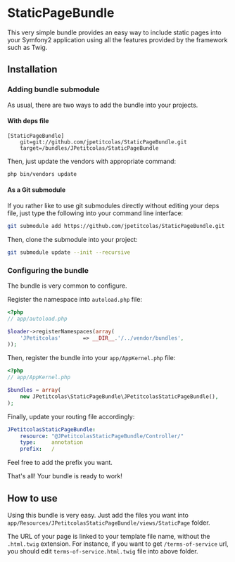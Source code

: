 # StaticPageBundle

This very simple bundle provides an easy way to include static pages into your Symfony2 application using all the features provided by the framework such as Twig.

## Installation

### Adding bundle submodule

As usual, there are two ways to add the bundle into your projects.

#### With deps file

```
[StaticPageBundle]
    git=git://github.com/jpetitcolas/StaticPageBundle.git
    target=/bundles/JPetitcolas/StaticPageBundle
```

Then, just update the vendors with appropriate command:

``` bash
php bin/vendors update
```

#### As a Git submodule

If you rather like to use git submodules directly without editing your deps file, just type the following into your command line interface:

``` bash
git submodule add https://github.com/jpetitcolas/StaticPageBundle.git
```

Then, clone the submodule into your project:

``` bash
git submodule update --init --recursive
```

### Configuring the bundle

The bundle is very common to configure.

Register the namespace into `autoload.php` file:

``` php
<?php
// app/autoload.php

$loader->registerNamespaces(array(
    'JPetitcolas'       => __DIR__.'/../vendor/bundles',
));
```

Then, register the bundle into your `app/AppKernel.php` file:

``` php
<?php
// app/AppKernel.php

$bundles = array(
    new JPetitcolas\StaticPageBundle\JPetitcolasStaticPageBundle(),
);
```

Finally, update your routing file accordingly:

``` yaml
JPetitcolasStaticPageBundle:
    resource: "@JPetitcolasStaticPageBundle/Controller/"
    type:     annotation
    prefix:   /
```

Feel free to add the prefix you want.

That's all! Your bundle is ready to work!

## How to use

Using this bundle is very easy. Just add the files you want into `app/Resources/JPetitcolasStaticPageBundle/views/StaticPage` folder.

The URL of your page is linked to your template file name, without the `.html.twig` extension. For instance, if you want to get `/terms-of-service` url, you should edit `terms-of-service.html.twig` file into above folder.
